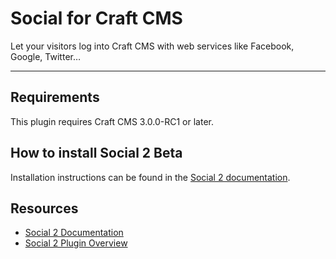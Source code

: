 # Social for Craft CMS

Let your visitors log into Craft CMS with web services like Facebook, Google, Twitter…

-------------------------------------------

## Requirements

This plugin requires Craft CMS 3.0.0-RC1 or later.

## How to install Social 2 Beta

Installation instructions can be found in the [Social 2 documentation](https://github.com/dukt/social-docs/blob/v2/en/installation.md).

## Resources

- [Social 2 Documentation](https://github.com/dukt/social-docs)
- [Social 2 Plugin Overview](https://dukt.net/social)

